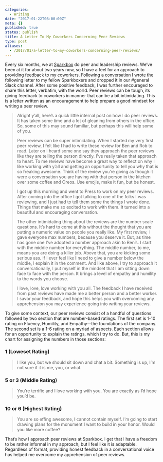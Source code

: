 ```yaml
---
categories:
  - Writing
date: "2017-01-22T08:00:00Z"
meta: {}
published: true
status: publish
title: A Letter To My Coworkers Concerning Peer Reviews
type: post
aliases:
  - /2017/01/a-letter-to-my-coworkers-concerning-peer-reviews/
---
```

<p>Every six months, we at <a href="http://seesparkbox.com">Sparkbox</a> do peer and leadership reviews. We’ve been at it for about two years now, so I have a feel for an approach to providing feedback to my coworkers. Following a conversation I wrote the following letter to my fellow Sparkboxers and dropped it in our &#35;general Slack channel. After some positive feedback, I was further encouraged to share this letter, verbatim, with the world. Peer reviews can be tough, its giving feedback to coworkers in manner that can be a bit intimidating. This is a letter written as an encouragement to help prepare a good mindset for writing a peer review.</p>
<blockquote>
<p>Alright y’all, here’s a quick little internal post on how I do peer reviews. It has taken some time and a lot of gleaning from others in the office. So, some of this may sound familiar, but perhaps this will help some of you.</p>
<p>Peer reviews can be super intimidating. When I started my very first peer review, I felt like I had to write these review for Ben and Rob to read. Later on I heard some one say they approach the peer reviews like they are telling the person directly. I’ve really taken that approach to heart. To me reviews have become a great way to reflect on why I like working with y’all and getting an opportunity to tell you why that is so freaking awesome. Think of the review you’re giving as though it were a conversation you are having with that person in the kitchen over some coffee and Oreos. Use emojis, make it fun, but be honest.</p>
<p>I got up this morning and went to Press to work on my peer reviews. After coming into the office I got talking to one of the folks I was reviewing, and I just had to tell them some the things I wrote done. Things that make me so excited to work with them. It turned into a beautiful and encouraging conversation.</p>
<p>The other intimidating thing about the reviews are the number scale questions. It’s hard to come at this without the thought that you are putting a numeric value on people you really like. My first review, I gave everyone max numbers, because you deserve it. But, as time has gone one I’ve adopted a number approach akin to Ben’s. I start with the middle number for everything. The middle number, to me, means you are doing a killer job. Above that, you are kicking some serious ass. If I ever feel like I need to give a number below the middle, I explain it in the comment. And like above, I try to approach it conversationally, I put myself in the mindset that I am sitting down face to face with the person. It brings a level of empathy and humility to the words you choose.</p>
<p>I love, love, love working with you all. The feedback I have received from past reviews have made me a better person and a better worker. I savor your feedback, and hope this helps you with overcoming any apprehension you may experience going into writing your reviews.</p>
</blockquote>
<p>To give some context, our peer reviews consist of a handful of questions followed by two section that are number-based ratings. The first set is 1-10 rating on Fluency, Humility, and Empathy—the foundations of the company. The second set is a 1-6 rating on a myriad of aspects. Each section allows for an opportunity to explain the ratings, which I try to do. But, this is my chart for assigning the numbers in those sections:</p>
<h3 id="1-loweset-rating">1 (Loweset Rating)</h3>
<blockquote>
<p>I like you, but we should sit down and chat a bit. Something is up, I’m not sure if it is me, you, or what.</p>
</blockquote>
<h3 id="5-or-3-middle-rating">5 or 3 (Middle Rating)</h3>
<blockquote>
<p>You’re terrific and I love working with you. You are exactly as I’d hope you’d be.</p>
</blockquote>
<h3 id="10-or-6-highest-rating">10 or 6 (Highest Rating)</h3>
<blockquote>
<p>You are so effing awesome, I cannot contain myself. I’m going to start drawing plans for the monument I want to build in your honor. Would you like more coffee?</p>
</blockquote>
<p>That’s how I approach peer reviews at Sparkbox. I get that I have a freedom to be rather informal in my approach, but I feel like it is adaptable. Regardless of format, providing honest feedback in a conversational voice has helped me overcome my apprehension of peer reviews.</p>
